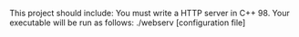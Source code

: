 This project should include: 
You must write a HTTP server in C++ 98.
Your executable will be run as follows:
./webserv [configuration file]
